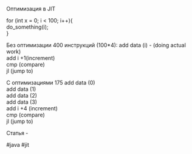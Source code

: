 Оптимизация в JIT 

for (int x = 0; i < 100; i++){  
do_something(i);  
}

Без оптимизации 400 инструкций (100*4):
add data (i) - (doing actual work)  
add i +1(increment)  
cmp (compare)  
jl (jump to)

С оптимизациями 175
add data (0)  
add data (1)  
add data (2)  
add data (3)  
add i +4 (increment)  
cmp (compare)  
jl (jump to)

Статья - [](https://medium.com/@Styp/observing-java-19-jvm-optimization-with-jmh-hsdis-perfasm-part-i-e80c4907e2f9)

#java #jit
